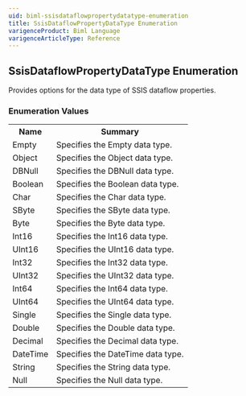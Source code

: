 ```yaml
---
uid: biml-ssisdataflowpropertydatatype-enumeration
title: SsisDataflowPropertyDataType Enumeration
varigenceProduct: Biml Language
varigenceArticleType: Reference
---
```


## SsisDataflowPropertyDataType Enumeration<div class="LanguageSummary"><div class ="SummaryItem">Provides options for the data type of SSIS dataflow properties.</div></div><div class="EnumValueGroup">### Enumeration Values<table id="EnumValue" class="MemberList"><tbody><tr><th class="MemberNameColumnHeader">Name</th><th class="MemberSummaryColumnHeader">Summary</th></tr><tr class="cd0"><td class="MemberName">Empty</td><td class="MemberSummary"><div class ="SummaryItem">Specifies the Empty data type.</div></td></tr><tr class="cd1"><td class="MemberName">Object</td><td class="MemberSummary"><div class ="SummaryItem">Specifies the Object data type.</div></td></tr><tr class="cd0"><td class="MemberName">DBNull</td><td class="MemberSummary"><div class ="SummaryItem">Specifies the DBNull data type.</div></td></tr><tr class="cd1"><td class="MemberName">Boolean</td><td class="MemberSummary"><div class ="SummaryItem">Specifies the Boolean data type.</div></td></tr><tr class="cd0"><td class="MemberName">Char</td><td class="MemberSummary"><div class ="SummaryItem">Specifies the Char data type.</div></td></tr><tr class="cd1"><td class="MemberName">SByte</td><td class="MemberSummary"><div class ="SummaryItem">Specifies the SByte data type.</div></td></tr><tr class="cd0"><td class="MemberName">Byte</td><td class="MemberSummary"><div class ="SummaryItem">Specifies the Byte data type.</div></td></tr><tr class="cd1"><td class="MemberName">Int16</td><td class="MemberSummary"><div class ="SummaryItem">Specifies the Int16 data type.</div></td></tr><tr class="cd0"><td class="MemberName">UInt16</td><td class="MemberSummary"><div class ="SummaryItem">Specifies the UInt16 data type.</div></td></tr><tr class="cd1"><td class="MemberName">Int32</td><td class="MemberSummary"><div class ="SummaryItem">Specifies the Int32 data type.</div></td></tr><tr class="cd0"><td class="MemberName">UInt32</td><td class="MemberSummary"><div class ="SummaryItem">Specifies the UInt32 data type.</div></td></tr><tr class="cd1"><td class="MemberName">Int64</td><td class="MemberSummary"><div class ="SummaryItem">Specifies the Int64 data type.</div></td></tr><tr class="cd0"><td class="MemberName">UInt64</td><td class="MemberSummary"><div class ="SummaryItem">Specifies the UInt64 data type.</div></td></tr><tr class="cd1"><td class="MemberName">Single</td><td class="MemberSummary"><div class ="SummaryItem">Specifies the Single data type.</div></td></tr><tr class="cd0"><td class="MemberName">Double</td><td class="MemberSummary"><div class ="SummaryItem">Specifies the Double data type.</div></td></tr><tr class="cd1"><td class="MemberName">Decimal</td><td class="MemberSummary"><div class ="SummaryItem">Specifies the Decimal data type.</div></td></tr><tr class="cd0"><td class="MemberName">DateTime</td><td class="MemberSummary"><div class ="SummaryItem">Specifies the DateTime data type.</div></td></tr><tr class="cd1"><td class="MemberName">String</td><td class="MemberSummary"><div class ="SummaryItem">Specifies the String data type.</div></td></tr><tr class="cd0"><td class="MemberName">Null</td><td class="MemberSummary"><div class ="SummaryItem">Specifies the Null data type.</div></td></tr></tbody></table></div>